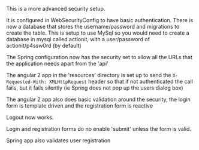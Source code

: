 This is a more advanced security setup.

It is configured in WebSecurityConfig to have basic authentication. There is now a database that stores the username/password and migrations to create the table. This is setup to use MySql so you would need to create a database in mysql called actionit, with a user/password of actionit/p4ssw0rd (by default)

The Spring configuration now has the security set to allow all the URLs that the 
application needs apart from the 'api'

The angular 2 app in the 'resources' directory is set up to send the `X-Requested-With: XMLHttpRequest` header
so that if not authenticated the call fails, but it fails silently (ie Spring does not pop up the users dialog box)

The angular 2 app also does basic validation around the security, the login form is template driven and the registration form is reactive

Logout now works.

Login and registration forms do no enable 'submit' unless the form is valid.

Spring app also validates user registration